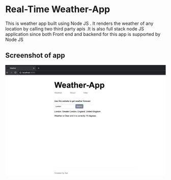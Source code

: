 # Real-Time Weather-App

This is weather app built using Node JS . It renders the weather of any location by calling two third party apis .It is also full stack node JS application since both Front end and backend for this app is supported by Node JS


##  Screenshot of app


![](Demo-page1.png)


